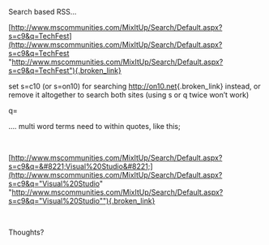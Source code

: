 Search based RSS&#8230; 

[http://www.mscommunities.com/MixItUp/Search/Default.aspx?s=c9&q=TechFest](http://www.mscommunities.com/MixItUp/Search/Default.aspx?s=c9&q=TechFest "http://www.mscommunities.com/MixItUp/Search/Default.aspx?s=c9&q=TechFest"){.broken_link}

set s=c10 (or s=on10) for searching <http://on10.net>{.broken_link} instead, or remove it altogether to search both sites (using s or q twice won&#8217;t work)

q=<search term> &#8230;. multi word terms need to within quotes, like this;

&nbsp;

[http://www.mscommunities.com/MixItUp/Search/Default.aspx?s=c9&q=&#8221;Visual%20Studio&#8221;](http://www.mscommunities.com/MixItUp/Search/Default.aspx?s=c9&q="Visual%20Studio" "http://www.mscommunities.com/MixItUp/Search/Default.aspx?s=c9&q="Visual%20Studio""){.broken_link}

&nbsp;

Thoughts?
